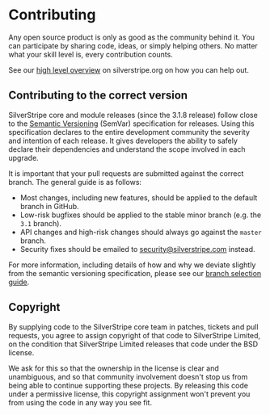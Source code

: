 # Contributing

Any open source product is only as good as the community behind it. You can participate by sharing code, ideas, or simply helping others. No matter what your skill level is, every contribution counts.

See our [high level overview](http://silverstripe.org/contributing-to-silverstripe) on silverstripe.org on how you can help out.

## Contributing to the correct version

SilverStripe core and module releases (since the 3.1.8 release) follow close to the [Semantic Versioning](http://semver.org) (SemVar) specification for releases. Using this specification declares to the entire development community the 
severity and intention of each release. It gives developers the ability to safely declare their dependencies and
understand the scope involved in each upgrade.

It is important that your pull requests are submitted against the correct branch. The general guide is as follows:

 * Most changes, including new features, should be applied to the default branch in GitHub.
 * Low-risk bugfixes should be applied to the stable minor branch (e.g. the `3.1` branch).
 * API changes and high-risk changes should always go against the `master` branch.
 * Security fixes should be emailed to [security@silverstripe.com](mailto:security@silverstripe.com) instead.

For more information, including details of how and why we deviate slightly from the semantic versioning specification,
please see our [branch selection guide](http://docs.silverstripe.org/en/contributing/branch_selection).

## Copyright

By supplying code to the SilverStripe core team in patches, tickets and pull requests, you agree to assign copyright of
that code to SilverStripe Limited, on the condition that SilverStripe Limited releases that code under the BSD license.

We ask for this so that the ownership in the license is clear and unambiguous, and so that community involvement doesn't
stop us from being able to continue supporting these projects.  By releasing this code under a permissive license, this
copyright assignment won't prevent you from using the code in any way you see fit.